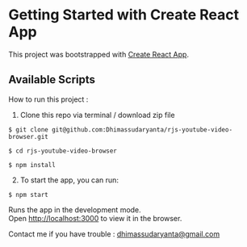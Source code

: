 # Getting Started with Create React App

This project was bootstrapped with [Create React App](https://github.com/facebook/create-react-app).

## Available Scripts

How to run this project :

1. Clone this repo via terminal / download zip file

``` 
$ git clone git@github.com:Dhimassudaryanta/rjs-youtube-video-browser.git

$ cd rjs-youtube-video-browser

$ npm install
```

2. To start the app, you can run:

```
$ npm start
```

Runs the app in the development mode.\
Open [http://localhost:3000](http://localhost:3000) to view it in the browser.

Contact me if you have trouble : dhimassudaryanta@gmail.com
